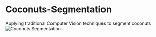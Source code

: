# Coconuts-Segmentation
Applying traditional Computer Vision techniques to segment coconuts
![Coconuts Segmentation](https://user-images.githubusercontent.com/65637143/187034215-4caaf66d-138b-4a4d-949e-e696d798cd31.png)
